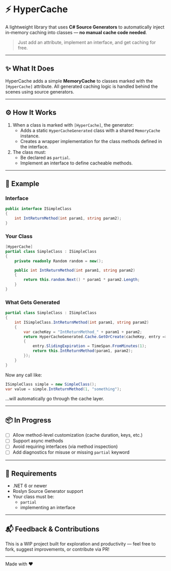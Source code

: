 # ⚡ HyperCache

A lightweight library that uses **C# Source Generators** to automatically inject in-memory caching into classes — **no manual cache code needed**.

> Just add an attribute, implement an interface, and get caching for free.

---

## ✨ What It Does

HyperCache adds a simple **MemoryCache** to classes marked with the `[HyperCache]` attribute. All generated caching logic is handled behind the scenes using source generators.

---

## ⚙️ How It Works

1. When a class is marked with `[HyperCache]`, the generator:
   - Adds a static `HyperCacheGenerated` class with a shared `MemoryCache` instance.
   - Creates a wrapper implementation for the class methods defined in the interface.
2. The class must:
   - Be declared as `partial`.
   - Implement an interface to define cacheable methods.

---

## 🧪 Example

### Interface
```csharp
public interface ISimpleClass
{
    int IntReturnMethod(int param1, string param2);
}
```

### Your Class
```csharp
[HyperCache]
partial class SimpleClass : ISimpleClass
{
    private readonly Random random = new();

    public int IntReturnMethod(int param1, string param2)
    {
        return this.random.Next() * param1 * param2.Length;
    }
}
```

### What Gets Generated
```csharp
partial class SimpleClass : ISimpleClass
{
    int ISimpleClass.IntReturnMethod(int param1, string param2)
    {
        var cacheKey = "IntReturnMethod_" + param1 + param2;
        return HyperCacheGenerated.Cache.GetOrCreate(cacheKey, entry =>
        {
            entry.SlidingExpiration = TimeSpan.FromMinutes(1);
            return this.IntReturnMethod(param1, param2);
        });
    }
}
```

Now any call like:
```csharp
ISimpleClass simple = new SimpleClass();
var value = simple.IntReturnMethod(1, "something");
```
...will automatically go through the cache layer.

---

## 📦 In Progress

- [ ] Allow method-level customization (cache duration, keys, etc.)
- [ ] Support async methods
- [ ] Avoid requiring interfaces (via method inspection)
- [ ] Add diagnostics for misuse or missing `partial` keyword

---

## 🧰 Requirements

- .NET 6 or newer
- Roslyn Source Generator support
- Your class must be:
  - `partial`
  - implementing an interface

---

## 📬 Feedback & Contributions

This is a WIP project built for exploration and productivity — feel free to fork, suggest improvements, or contribute via PR!

---

Made with ❤️
